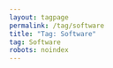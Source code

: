 ```yaml
---
layout: tagpage
permalink: /tag/software
title: "Tag: Software"
tag: Software
robots: noindex
---
```


